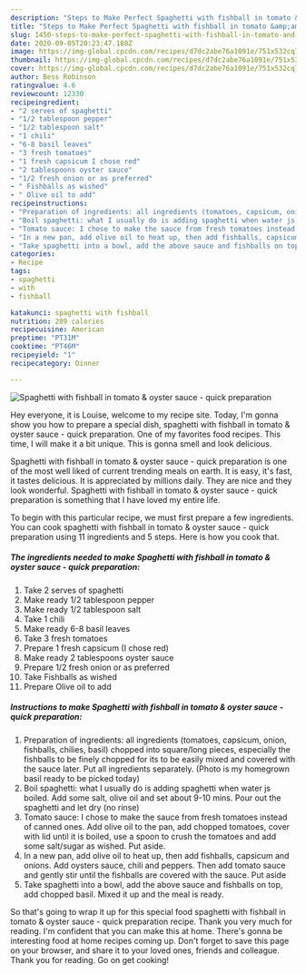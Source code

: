 ```yaml
---
description: "Steps to Make Perfect Spaghetti with fishball in tomato &amp;amp; oyster sauce - quick preparation"
title: "Steps to Make Perfect Spaghetti with fishball in tomato &amp;amp; oyster sauce - quick preparation"
slug: 1450-steps-to-make-perfect-spaghetti-with-fishball-in-tomato-and-amp-oyster-sauce-quick-preparation
date: 2020-09-05T20:23:47.188Z
image: https://img-global.cpcdn.com/recipes/d7dc2abe76a1091e/751x532cq70/spaghetti-with-fishball-in-tomato-oyster-sauce-quick-preparation-recipe-main-photo.jpg
thumbnail: https://img-global.cpcdn.com/recipes/d7dc2abe76a1091e/751x532cq70/spaghetti-with-fishball-in-tomato-oyster-sauce-quick-preparation-recipe-main-photo.jpg
cover: https://img-global.cpcdn.com/recipes/d7dc2abe76a1091e/751x532cq70/spaghetti-with-fishball-in-tomato-oyster-sauce-quick-preparation-recipe-main-photo.jpg
author: Bess Robinson
ratingvalue: 4.6
reviewcount: 12330
recipeingredient:
- "2 serves of spaghetti"
- "1/2 tablespoon pepper"
- "1/2 tablespoon salt"
- "1 chili"
- "6-8 basil leaves"
- "3 fresh tomatoes"
- "1 fresh capsicum I chose red"
- "2 tablespoons oyster sauce"
- "1/2 fresh onion or as preferred"
- " Fishballs as wished"
- " Olive oil to add"
recipeinstructions:
- "Preparation of ingredients: all ingredients (tomatoes, capsicum, onion, fishballs, chilies, basil) chopped into square/long pieces, especially the fishballs to be finely chopped for its to be easily mixed and covered with the sauce later. Put all ingredients separately. (Photo is my homegrown basil ready to be picked today)"
- "Boil spaghetti: what I usually do is adding spaghetti when water js boiled. Add some salt, olive oil and set about 9-10 mins. Pour out the spaghetti and let dry (no rinse)"
- "Tomato sauce: I chose to make the sauce from fresh tomatoes instead of canned ones. Add olive oil to the pan, add chopped tomatoes, cover with lid until it is boiled, use a spoon to crush the tomatoes and add some salt/sugar as wished. Put aside."
- "In a new pan, add olive oil to heat up, then add fishballs, capsicum and onions. Add oysters sauce, chili and peppers. Then add tomato sauce and gently stir until the fishballs are covered with the sauce. Put aside"
- "Take spaghetti into a bowl, add the above sauce and fishballs on top, add chopped basil. Mixed it up and the meal is ready."
categories:
- Recipe
tags:
- spaghetti
- with
- fishball

katakunci: spaghetti with fishball 
nutrition: 289 calories
recipecuisine: American
preptime: "PT31M"
cooktime: "PT46M"
recipeyield: "1"
recipecategory: Dinner

---
```



![Spaghetti with fishball in tomato &amp; oyster sauce - quick preparation](https://img-global.cpcdn.com/recipes/d7dc2abe76a1091e/751x532cq70/spaghetti-with-fishball-in-tomato-oyster-sauce-quick-preparation-recipe-main-photo.jpg)

Hey everyone, it is Louise, welcome to my recipe site. Today, I'm gonna show you how to prepare a special dish, spaghetti with fishball in tomato &amp; oyster sauce - quick preparation. One of my favorites food recipes. This time, I will make it a bit unique. This is gonna smell and look delicious.



Spaghetti with fishball in tomato &amp; oyster sauce - quick preparation is one of the most well liked of current trending meals on earth. It is easy, it's fast, it tastes delicious. It is appreciated by millions daily. They are nice and they look wonderful. Spaghetti with fishball in tomato &amp; oyster sauce - quick preparation is something that I have loved my entire life.


To begin with this particular recipe, we must first prepare a few ingredients. You can cook spaghetti with fishball in tomato &amp; oyster sauce - quick preparation using 11 ingredients and 5 steps. Here is how you cook that.

<!--inarticleads1-->

##### The ingredients needed to make Spaghetti with fishball in tomato &amp; oyster sauce - quick preparation:

1. Take 2 serves of spaghetti
1. Make ready 1/2 tablespoon pepper
1. Make ready 1/2 tablespoon salt
1. Take 1 chili
1. Make ready 6-8 basil leaves
1. Take 3 fresh tomatoes
1. Prepare 1 fresh capsicum (I chose red)
1. Make ready 2 tablespoons oyster sauce
1. Prepare 1/2 fresh onion or as preferred
1. Take  Fishballs as wished
1. Prepare  Olive oil to add




<!--inarticleads2-->

##### Instructions to make Spaghetti with fishball in tomato &amp; oyster sauce - quick preparation:

1. Preparation of ingredients: all ingredients (tomatoes, capsicum, onion, fishballs, chilies, basil) chopped into square/long pieces, especially the fishballs to be finely chopped for its to be easily mixed and covered with the sauce later. Put all ingredients separately. (Photo is my homegrown basil ready to be picked today)
1. Boil spaghetti: what I usually do is adding spaghetti when water js boiled. Add some salt, olive oil and set about 9-10 mins. Pour out the spaghetti and let dry (no rinse)
1. Tomato sauce: I chose to make the sauce from fresh tomatoes instead of canned ones. Add olive oil to the pan, add chopped tomatoes, cover with lid until it is boiled, use a spoon to crush the tomatoes and add some salt/sugar as wished. Put aside.
1. In a new pan, add olive oil to heat up, then add fishballs, capsicum and onions. Add oysters sauce, chili and peppers. Then add tomato sauce and gently stir until the fishballs are covered with the sauce. Put aside
1. Take spaghetti into a bowl, add the above sauce and fishballs on top, add chopped basil. Mixed it up and the meal is ready.




So that's going to wrap it up for this special food spaghetti with fishball in tomato &amp; oyster sauce - quick preparation recipe. Thank you very much for reading. I'm confident that you can make this at home. There's gonna be interesting food at home recipes coming up. Don't forget to save this page on your browser, and share it to your loved ones, friends and colleague. Thank you for reading. Go on get cooking!
